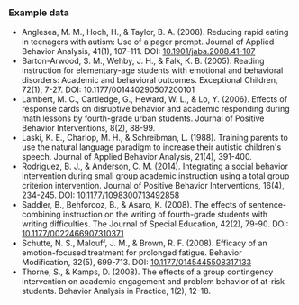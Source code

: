 ### Example data

* Anglesea, M. M., Hoch, H., & Taylor, B. A. (2008). Reducing rapid eating in teenagers with autism: Use of a pager prompt. Journal of Applied Behavior Analysis, 41(1), 107-111. DOI: [10.1901/jaba.2008.41-107](http://doi.org/10.1901/jaba.2008.41-107)
* Barton-Arwood, S. M., Wehby, J. H., & Falk, K. B. (2005). Reading instruction for elementary-age students with emotional and behavioral disorders: Academic and behavioral outcomes. Exceptional Children, 72(1), 7-27. DOI: 10.1177/001440290507200101
* Lambert, M. C., Cartledge, G., Heward, W. L., & Lo, Y. (2006). Effects of response cards on disruptive behavior and academic responding during math lessons by fourth-grade urban students. Journal of Positive Behavior Interventions, 8(2), 88-99.
* Laski, K. E., Charlop, M. H., & Schreibman, L. (1988). Training parents to use the natural language paradigm to increase their autistic children's speech. Journal of Applied Behavior Analysis, 21(4), 391-400.
* Rodriguez, B. J., & Anderson, C. M. (2014). Integrating a social behavior intervention during small group academic instruction using a total group criterion intervention. Journal of Positive Behavior Interventions, 16(4), 234-245. DOI: [10.1177/1098300713492858](http://dx.doi.org/10.1177/1098300713492858)
* Saddler, B., Behforooz, B., & Asaro, K. (2008). The effects of sentence-combining instruction on the writing of fourth-grade students with writing difficulties. The Journal of Special Education, 42(2), 79-90. DOI: [10.1177/0022466907310371](http://doi.org/10.1177/0022466907310371)
* Schutte, N. S., Malouff, J. M., & Brown, R. F. (2008). Efficacy of an emotion-focused treatment for prolonged fatigue. Behavior Modification, 32(5), 699-713. DOI: [10.1177/0145445508317133](http://doi.org/10.1177/0145445508317133)
* Thorne, S., & Kamps, D. (2008). The effects of a group contingency intervention on academic engagement and problem behavior of at-risk students. Behavior Analysis in Practice, 1(2), 12-18.
